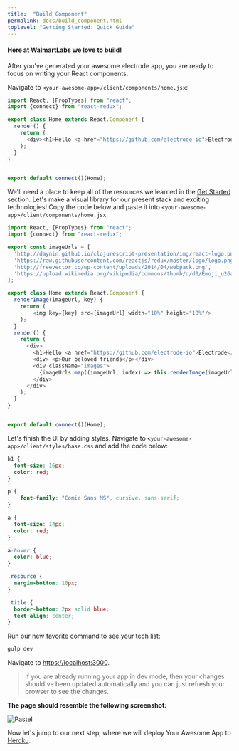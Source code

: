 ```yaml
---
title:  "Build Component"
permalink: docs/build_component.html
toplevel: "Getting Started: Quick Guide"
---
```

#### Here at WalmartLabs we love to build!

After you've generated your awesome electrode app, you are ready to focus on writing your React components.

Navigate to `<your-awesome-app>/client/components/home.jsx`:

```javascript
import React, {PropTypes} from "react";
import {connect} from "react-redux";

export class Home extends React.Component {
  render() {
    return (
      <div><h1>Hello <a href="https://github.com/electrode-io">Electrode</a></h1></div>
    );
  }
}


export default connect()(Home);
```

We'll need a place to keep all of the resources we learned in the [Get Started](get_started.html) section. Let's make a visual library for our present stack and exciting technologies! Copy the code below and paste it into `<your-awesome-app>/client/components/home.jsx`:

```javascript
import React, {PropTypes} from "react";
import {connect} from "react-redux";

export const imageUrls = [
  'http://daynin.github.io/clojurescript-presentation/img/react-logo.png',
  'https://raw.githubusercontent.com/reactjs/redux/master/logo/logo.png',
  'http://freevector.co/wp-content/uploads/2014/04/webpack.png',
  'https://upload.wikimedia.org/wikipedia/commons/thumb/d/d0/Emoji_u26a1.svg/2000px-Emoji_u26a1.svg.png'
];

export class Home extends React.Component {
  renderImage(imageUrl, key) {
    return (
        <img key={key} src={imageUrl} width="10%" height="10%"/>
    );
  }
  render() {
    return (
      <div>
        <h1>Hello <a href="https://github.com/electrode-io">Electrode</a></h1>
        <div> <p>Our beloved friends</p></div>
        <div className="images">
          {imageUrls.map((imageUrl, index) => this.renderImage(imageUrl, index))}
        </div>
      </div>
    );
  }
}


export default connect()(Home);
```

Let's finish the UI by adding styles. Navigate to `<your-awesome-app>/client/styles/base.css` and add the code below:

```css
h1 {
  font-size: 16px;
  color: red;
}

p {
    font-family: "Comic Sans MS", cursive, sans-serif;
}

a {
  font-size: 14px;
  color: red;
}

a:hover {
  color: blue;
}

.resource {
  margin-bottom: 10px;
}

.title {
  border-bottom: 2px solid blue;
  text-align: center;
}

```

Run our new favorite command to see your tech list:

```bash
gulp dev
```

Navigate to [https://localhost:3000](https://localhost:3000]).

> If you are already running your app in dev mode, then your changes should've been updated automatically and you can just refresh your browser to see the changes.

**The page should resemble the following screenshot:**

![Pastel](http://i.imgur.com/nwEl64l.png)

Now let's jump to our next step, where we will deploy Your Awesome App to [Heroku](deploy_app.html).
